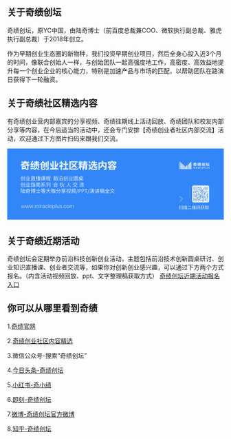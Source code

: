 ## 关于奇绩创坛
奇绩创坛，原YC中国，由陆奇博士（前百度总裁兼COO、微软执行副总裁、雅虎执行副总裁）于2018年创立。

作为早期创业生态圈的新物种，我们投资早期创业项目，然后全身心投入近3个月的时间，像联合创始人一样，与创始团队一起高强度地工作，高密度、高效益地提升每一个创业企业的核心能力，特别是加速产品与市场的匹配，以帮助团队在路演日获得下一轮融资。

## 关于奇绩社区精选内容
有奇绩创业营内部嘉宾的分享视频、奇绩往期线上活动回放、奇绩团队和校友内部分享等内容，在今后适当的活动中，还会专门安排【奇绩创业者社区内部交流】活动，欢迎通过下方图片扫码来跟我们交流。

![image](https://github.com/MricalePlus/MiraclePlus/blob/main/images/github.png?raw=true)

## 关于奇绩近期活动
奇绩创坛会定期举办前沿科技创新创业活动，主题包括前沿技术创新圆桌研讨、创业知识直播课、创业者交流等，如果你对创新创业感兴趣，可以通过下方两个方式报名。（内含活动视频回放、ppt、文字整理稿获取方式）
[奇绩创坛近期活动报名入口](http://nszu7ac27pasmzok.mikecrm.com/hpgjmYc)

## 你可以从哪里看到奇绩
1.[奇绩官网](https://www.miracleplus.com/)

2.[奇绩创业社区内容精选](https://apply.miracleplus.com/high_quality_content?s=PRteam&source_customized=GitHub)

3.微信公众号-搜索“奇绩创坛”

4.[今日头条-奇绩创坛](https://profile.zjurl.cn/rogue/ugc/profile/?version_code=900&version_name=90000&user_id=106200897220&media_id=1616551745267719&request_source=1&active_tab=dongtai&device_id=65&app_name=news_article&share_token=0042b454-bb8f-45e1-b3c8-d58f9fb77e53&tt_from=copy_link&utm_source=copy_link&utm_medium=toutiao_android&utm_campaign=client_share)

5.[小红书-奇小绩](https://www.xiaohongshu.com/user/profile/624560f5000000001000ffab?xhsshare=CopyLink&appuid=5b1b4a7411be102b86afc268&apptime=1666112867)

6.[即刻-奇绩创坛](https://okjk.co/ebfWqC)

7.[微博-奇绩创坛官方微博](https://weibo.com/u/5601705852)

8.[知乎-奇绩创坛](https://www.zhihu.com/people/yczhong-guo)

